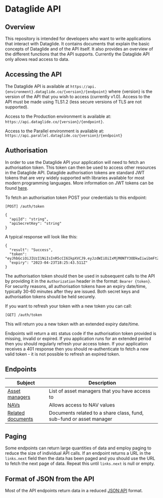 # Dataglide API

## Overview

This repository is intended for developers who want to write applications that interact with Dataglide. It contains documents that explain the basic concepts of Dataglide and of the API itself. It also provides an overview of the different functions that the API supports. Currently the Dataglide API only allows read access to data.

## Accessing the API

The Dataglide API is available at ```https://api.{environment}.dataglide.co/{version}/{endpoint}``` where {version} is the version of the API that you wish to access (currently v1.0). Access to the API must be made using TLS1.2 (less secure versions of TLS are not supported).

Access to the Production environment is available at: ```https://api.dataglide.co/{version}/{endpoint}```.

Access to the Parallel environment is available at: ```https://api.parallel.dataglide.co/{version}/{endpoint}```

## Authorisation

In order to use the Dataglide API your application will need to fetch an authorisation token. This token can then be used to access other resources in the Dataglide API. Dataglide authorisation tokens are standard JWT tokens that are very widely supported with libraries available for most modern programming languages. More information on JWT tokens can be found [here](https://en.wikipedia.org/wiki/JSON_Web_Token).

To fetch an authorisation token POST your credentials to this endpoint:

```[POST] /auth/token```

```
{
  "apiId": "string",
  "apiSecretKey": "string"
}
```
A typical response will look like this:
```
{
  "result": "Success",
  "token": "eyJhbGciOiJIUzI1NiIsInR5cCI6IkpXVCJ9.eyJzdWIiOiIxMjM0NTY3ODkwIiwibmFtZSI6IkpvaG4gRG9lIiwiaWF0IjoxNTE2MjM5MDIyfQ.SflKxwRJSMeKKF2QT4fwpMeJf36POk6yJV_adQssw5c",
  "expiry": "2023-04-23T18:25:43.511Z"
}
```

The authorisation token should then be used in subsequent calls to the API by providing it in the ```Authorization``` header in the format: ```Bearer {token}```. For security reasons, all authorisation tokens have an expiry date/time, typically 30-60 minutes after they are issued. Both secret keys and authorisation tokens should be held securely.

If you want to refresh your token with a new token you can call:

```[GET] /auth/token```

This will return you a new token with an extended expiry date/time.

Endpoints will return a ```401``` status code if the authorisation token provided is missing, invalid or expired. If you application runs for an extended period then you should regularly refresh your access token. If your application receives a 401 response then you should re-authenticate to fetch a new valid token - it is not possible to refresh an expired token. 

## Endpoints

| Subject | Description |
| ------- | ----------- |
| [Asset managers](asset-managers.md) | List of asset managers that you have access to |
| [NAVs](navs.md) | Allows access to NAV values |
| [Related documents](related-documents.md) | Documents related to a share class, fund, sub-fund or asset manager |

## Paging

Some endpoints can return large quantities of data and employ paging to reduce the size of individual API calls. If an endpoint returns a URL in the ```links.next``` field then the data has been paged and you should use the URL to fetch the next page of data. Repeat this until ```links.next``` is null or empty.

## Format of JSON from the API

Most of the API endpoints return data in a reduced [JSON:API](https://jsonapi.org/) format. 
